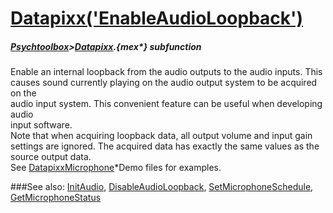 # [Datapixx('EnableAudioLoopback')](Datapixx-EnableAudioLoopback) 
##### [Psychtoolbox](Psychtoolbox)>[Datapixx](Datapixx).{mex*} subfunction


Enable an internal loopback from the audio outputs to the audio inputs. This  
causes sound currently playing on the audio output system to be acquired on the  
audio input system. This convenient feature can be useful when developing audio  
input software.  
Note that when acquiring loopback data, all output volume and input gain  
settings are ignored. The acquired data has exactly the same values as the  
source output data.  
See [DatapixxMicrophone](DatapixxMicrophone)\*Demo files for examples.  
  


###See also:
[InitAudio](Datapixx-InitAudio), [DisableAudioLoopback](Datapixx-DisableAudioLoopback), [SetMicrophoneSchedule](Datapixx-SetMicrophoneSchedule), [GetMicrophoneStatus](Datapixx-GetMicrophoneStatus)
